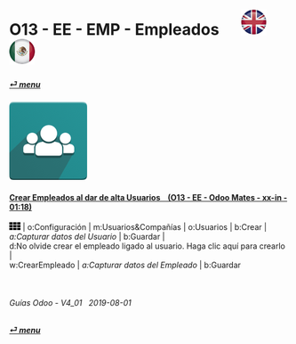 # O13 - EE - EMP - Empleados &nbsp;&nbsp;&nbsp;&nbsp; [![en-uk](/doc/img/en-uk_flag_button_small.png)](/en-uk/o13/ee/emp/en-uk-o13-ee-emp-employees-guides.md) [ ![es-mx](/doc/img/es-mx_flag_button_small.png)](/es-mx/o13/ee/emp/es-mx-o13-ee-emp-employees-guides.md)
#### [_&#x23CE; menu_](/es-mx/o13/ee/es-mx-o13-ee-guides-menu.md)  
### ![emp](/doc/img/hr_employees.png)

#### [Crear Empleados al dar de alta Usuarios &nbsp;&nbsp; (O13 - EE - Odoo Mates - xx-in - 01:18)](https://youtube.com/embed/fhaB5pnTp9Q?autoplay=1&start=0&end=0&rel=0)  
![apps](/doc/img/apps.png) | o:Configuración | m:Usuarios&Compañías | o:Usuarios | b:Crear | _a:Capturar datos del Usuario_ | b:Guardar |  
d:No olvide crear el empleado ligado al usuario.  Haga clic aquí para crearlo |  
w:CrearEmpleado | _a:Capturar datos del Empleado_ | b:Guardar  

<br>

###### Guías Odoo - V4_01 &nbsp; 2019-08-01  
**[_&#x23CE; menu_](/es-mx/o13/ee/es-mx-o13-ee-guides-menu.md)**  
